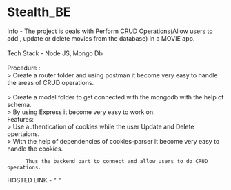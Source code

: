# Stealth_BE

Info - The project is deals with Perform CRUD Operations(Allow users to add , update or delete movies from the database) in a MOVIE app.<br/><br/>
Tech Stack - Node JS, Mongo Db <br/><br/>
Procedure : <br/>
          > Create a router folder and  using postman it become very easy to handle the areas of CRUD operations. <br/>  
          > Create a model folder to get connected with the mongodb with the help of schema. <br/>
          >  By using Express it become very easy to work on.<br/>
Features: <br/>
          > Use authentication of cookies while the user Update and Delete opertaions.<br/>
          > With the help of dependencies of cookies-parser it become very easy to handle the cookies.
          
          Thus the backend part to connect and allow users to do CRUD operations.
          
          
HOSTED LINK - "   "          
          
